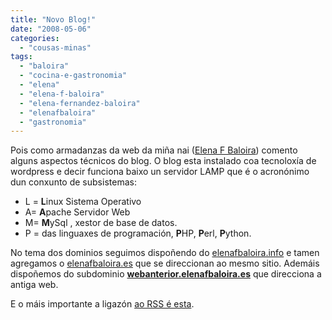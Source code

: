 ```yaml
---
title: "Novo Blog!"
date: "2008-05-06"
categories: 
  - "cousas-minas"
tags: 
  - "baloira"
  - "cocina-e-gastronomia"
  - "elena"
  - "elena-f-baloira"
  - "elena-fernandez-baloira"
  - "elenafbaloira"
  - "gastronomia"
---
```


Pois como armadanzas da web da miña nai ([Elena F Baloira](http://www.elenafbaloira.es)) comento alguns aspectos técnicos do blog. O blog esta instalado coa tecnoloxía de wordpress e decir funciona baixo un servidor LAMP que é o acronónimo dun conxunto de subsistemas:

- L = **L**inux Sistema Operativo
- A= **A**pache Servidor Web
- M= **M**ySql , xestor de base de datos.
- P = das linguaxes de programación, **P**HP, **P**erl, **P**ython.

No tema dos dominios seguimos dispoñendo do [elenafbaloira.info](http://www.estradense.info/elenafbaloira "Elena F Baloira") e tamen agregamos o [elenafbaloira.es](http://www.estradense.info/elenafbaloira "Elena F Baloira") que se direccionan ao mesmo sitio. Ademáis dispoñemos do subdominio **[webanterior.elenafbaloira.es](http://webanterior.elenafbaloira.es/ "Elena F Baloira")** que direcciona a antiga web.

E o máis importante a ligazón [ao RSS é esta](http://www.estradense.info/elenafbaloira/?feed=rss2).
